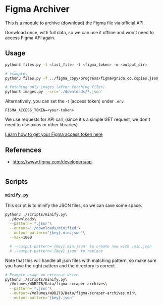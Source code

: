 # Figma Archiver

This is a module to archive (download) the Figma file via official API.

Donwload once, with full data, so we can use it offline and won't need to access Figma API again.

## Usage

```bash
python3 files.py -f <list_file> -t <figma_token> -o <output_dir>

# examples
python3 files.py -f ../figma_copy/progress/figma@grida.co.copies.json

# fetching only images (after fetching files)
python3 images.py --src='./downloads/*.json'
```

Alternatively, you can set the -t (access token) under `.env`

```
FIGMA_ACCESS_TOKEN=<your-token>
```

We use requests for API call, (since it's a simple GET request, we don't need to use axios or other libraries)

[Learn how to get your Figma access token here](https://grida.co/docs/with-figma/guides/how-to-get-personal-access-token)

## References

- https://www.figma.com/developers/api

```

```

## Scripts

### `minify.py`

This script is to minify the JSON files, so we can save some space.

```bash
python3 ./scripts/minify.py\
  ./downloads\
  --pattern='*.json'\
  --output='./downloads/minified'\
  --output-pattern='{key}.min.json'\
  --max=1000

  # --output-pattern='{key}.min.json' to create new with .min.json
  # --output-pattern='{key}.json' to replace
```

Note that this will handle all json files with matching pattern, so make sure you have the right pattern and the directory is correct.

```bash
# Example usage on external drive
python3 ./scripts/minify.py\
  /Volumes/WDB2TB/Data/figma-scraper-archives\
  --pattern='*.json'\
  --output=/Volumes/WDB2TB/Data/figma-scraper-archives.min\
  --output-pattern='{key}.json'
```
